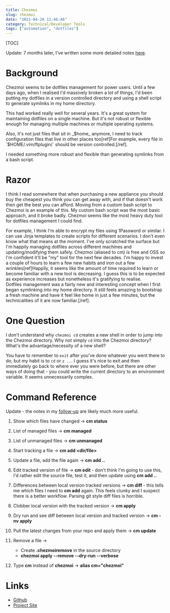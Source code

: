 ```yaml
---
title: Chezmoi
slug: chezmoi
date: "2021-04-20 11:46:46"
category: Technical/Developer Tools
tags: ["automation", "dotfiles"]
---
```


[TOC]

Update: 7 months later, I've written some more detailed notes
[here](more-chezmoi).

# Background

Chezmoi seems to be dotfiles management for power users. Until a few days ago,
when I realised I'd massively broken a lot of things, I'd been putting my
dotfiles in a version controlled directory and using a shell script to generate
symlinks in my home directory.

This had worked really well for several years. It's a great system for
maintaining dotfiles on a single machine. But it's not robust or flexible enough
for managing multiple machines or multiple operating systems.

Also, it's not just files that sit in _$home_ anymore, I need to track
configuration files that live in other places too[ref]For example, every file
in `$HOME/.vim/ftplugin/` should be version controlled.[/ref].

I needed something more robust and flexible than generating symlinks from a
bash script.

# Razor

I think I read somewhere that when purchasing a new appliance you should buy
the cheapest you think you can get away with, and if that doesn't work then get
the best you can afford. Moving from a custom bash script to Chezmoi is an
example of this. My custom bash script was the most basic approach, and it
broke badly. Chezmoi seems like the most heavy duty tool for dotfiles management
I could find.

For example, I think I'm able to encrypt my files using 1Password or similar.
I can use Jinja templates to create scripts for different scenarios. I
don't even know what that means at the moment. I've only scratched the surface
but I'm happily managing dotfiles across different machines and
updating/modifying them safely. Chezmoi (aliased to cm) is free and OSS so I'm
confident it'll be "my" tool for the next few decades. I'm happy to invest a
couple of hours to learn a few new habits and iron out a few
wrinkles[ref]Happily, it seems like the amount of time required to learn or
become familiar with a new tool is decreasing. I guess this is to be expected
as experience increases but nonetheless it's gratifying to realise.<br class="mb-3">Dotfiles
management was a fairly new and interesting concept when I first began
symlinking into my home directory. It still feels amazing to bootstrap a fresh
machine and have it feel like home in just a few minutes, but the
technicalities of it are now familiar.[/ref].

# One Question

I don't understand why `chezmoi cd` creates a new shell in order to jump into the
Chezmoi directory. Why not simply `cd` into the Chezmoi directory? What's the
advantage/necessity of a new shell?

You have to remember to `exit` after you've done whatever you went there to do,
but my habit is to `cd` or `z ..`. I guess it's nice to exit and then
immediately go back to where ever you were before, but there are other ways of
doing that - you could write the current directory to an environment variable.
It seems unnecessarily complex.

# Command Reference

Update - the notes in my [follow-up](more-chezmoi) are likely much more useful.

1.  Show which files have changed → **cm status**

1.  List of managed files → **cm managed**

1.  List of unmanaged files → **cm unmanaged**

1.  Start tracking a file → **cm add <dir/file>**

1.  Update a file, add the file again → **cm add ..**

1.  Edit tracked version of file → **cm edit <file>** - don't think I'm going to
    use this, I'd rather edit the source file, test it, and then update using
    **cm add ..**

1.  Differences between local version tracked versions → **cm diff <file>** -
    this tells me which files I need to **cm add** again. This feels clunky and I
    suspect there is a better workflow. Parsing git style diff files is
    horrible.

1.  Clobber local version with the tracked version → **cm apply**

1.  Dry run and see diff between local version and tracked version → **cm -nv apply**

1.  Pull the latest changes from your repo and apply them → **cm update**

1.  Remove a file →

    - Create **.chezmoiremove** in the source directory
    - **chezmoi apply --remove --dry-run --verbose**

1.  Type **cm** instead of **chezmoi** → **alias cm="chezmoi"**

# Links

- [Github](https://github.com/twpayne/chezmoi)
- [Project Site](https://www.chezmoi.io/)
